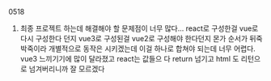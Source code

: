 0518

1. 최종 프로젝트 하는데 해결해야 할 문제점이 너무 많다... react로 구성한걸 vue로 다시 구성한다 던지 vue3로 구성된걸 vue2로 구성해야 한다던지 몬가 순서가 뒤죽박죽이라 개별적으로 동작은 시키겠는데 이걸 하나로 합쳐야 되는데 너무 어렵다. vue3 느끼기기에 많이 달라졌고 react는 값들으 다 return 넘기고 html 도 리턴으로 넘겨버리니까 잘 모르겠다 


